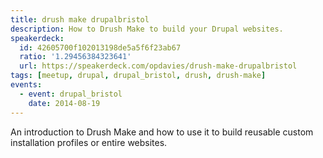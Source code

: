 ```yaml
---
title: drush make drupalbristol
description: How to Drush Make to build your Drupal websites.
speakerdeck:
  id: 42605700f102013198de5a5f6f23ab67
  ratio: '1.29456384323641'
  url: https://speakerdeck.com/opdavies/drush-make-drupalbristol
tags: [meetup, drupal, drupal_bristol, drush, drush-make]
events:
  - event: drupal_bristol
    date: 2014-08-19
---
```


An introduction to Drush Make and how to use it to build reusable custom installation profiles or entire websites.
